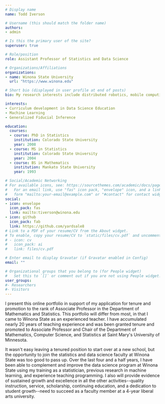 ```yaml
---
# Display name
name: Todd Iverson

# Username (this should match the folder name)
authors:
- admin

# Is this the primary user of the site?
superuser: true

# Role/position
role: Assistant Professor of Statistics and Data Science

# Organizations/Affiliations
organizations:
- name: Winona State University
  url: "https://www.winona.edu"

# Short bio (displayed in user profile at end of posts)
bio: My research interests include distributed robotics, mobile computing and programmable matter.

interests:
- Curriculum development in Data Science Education
- Machine Learning
- Generalized Fiducial Inference

education:
  courses:
  - course: PhD in Statistics
    institution: Colorado State University
    year: 2008
  - course: MS in Statistics
    institution: Colorado State University
    year: 2004
  - course: BS in Mathematics
    institution: Mankato State University
    year: 1993

# Social/Academic Networking
# For available icons, see: https://sourcethemes.com/academic/docs/page-builder/#icons
#   For an email link, use "fas" icon pack, "envelope" icon, and a link in the
#   form "mailto:your-email@example.com" or "#contact" for contact widget.
social:
- icon: envelope
  icon_pack: fas
  link: mailto:tiverson@winona.edu
- icon: github
  icon_pack: fab
  link: https://github.com/yardsale8
# Link to a PDF of your resume/CV from the About widget.
# To enable, copy your resume/CV to `static/files/cv.pdf` and uncomment the lines below.
# - icon: cv
#   icon_pack: ai
#   link: files/cv.pdf

# Enter email to display Gravatar (if Gravatar enabled in Config)
email: ""

# Organizational groups that you belong to (for People widget)
#   Set this to `[]` or comment out if you are not using People widget.
user_groups:
#- Researchers
#- Visitors
---
```


I present this online portfolio in support of my application for tenure and
promotion to the rank of Associate Professor in the Department of Mathematics
and Statistics. This portfolio will differ from most, in that I came to Winona
State as an experienced teacher. I have accumulated nearly 20 years of
teaching experience and was been granted tenure and promoted to Associate
Professor and Chair of the Department of Mathematics, Computer Science, and
Statistics at Saint Mary's University of Minnesota.

It wasn't easy leaving a tenured position to start over at a new school, but
the opportunity to join the statistics and data science faculty at Winona
State was too good to pass up. Over the last four and a half years, I have
been able to complement and improve the data science program at Winona State
using my training as a statistician, previous research in machine learning,
and experience teaching programming. I also will provide evidence of
sustained growth and excellence in all the other activities--quality
instruction, service, scholarship, continuing education, and a dedication to
student growth--need to succeed as a faculty member at a 4-year liberal arts
university.
